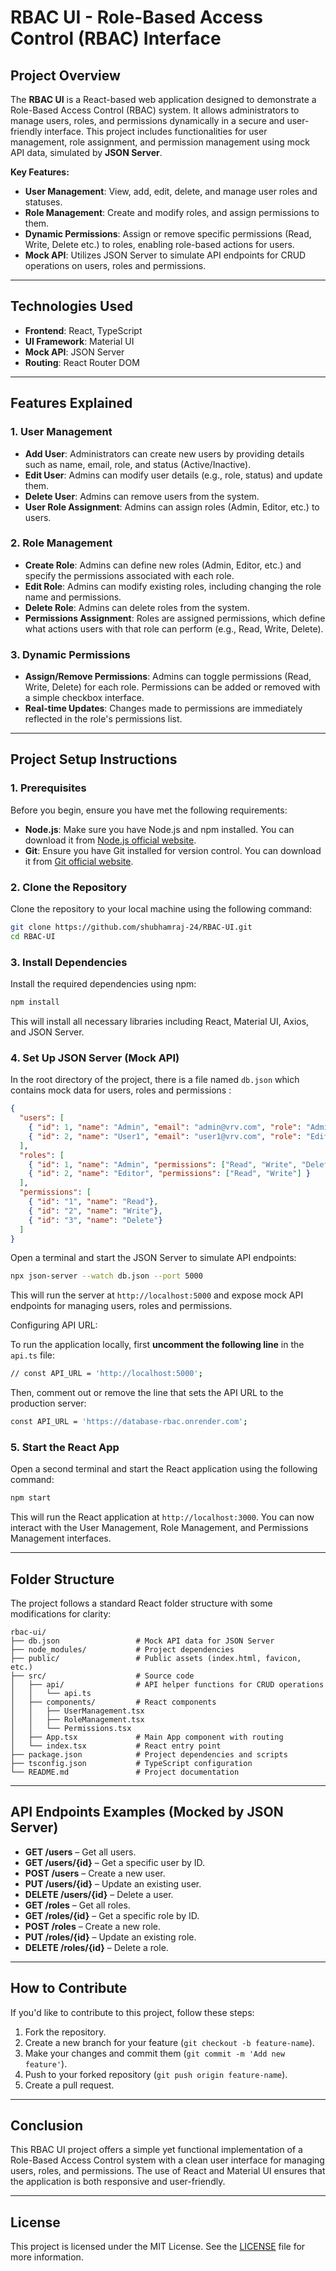 # **RBAC UI - Role-Based Access Control (RBAC) Interface**

## **Project Overview**

The **RBAC UI** is a React-based web application designed to demonstrate a Role-Based Access Control (RBAC) system. It allows administrators to manage users, roles, and permissions dynamically in a secure and user-friendly interface. This project includes functionalities for user management, role assignment, and permission management using mock API data, simulated by **JSON Server**.

**Key Features:**
- **User Management**: View, add, edit, delete, and manage user roles and statuses.
- **Role Management**: Create and modify roles, and assign permissions to them.
- **Dynamic Permissions**: Assign or remove specific permissions (Read, Write, Delete etc.) to roles, enabling role-based actions for users.
- **Mock API**: Utilizes JSON Server to simulate API endpoints for CRUD operations on users, roles and permissions.

---

## **Technologies Used**
- **Frontend**: React, TypeScript
- **UI Framework**: Material UI
- **Mock API**: JSON Server
- **Routing**: React Router DOM

---

## **Features Explained**

### **1. User Management**
- **Add User**: Administrators can create new users by providing details such as name, email, role, and status (Active/Inactive).
- **Edit User**: Admins can modify user details (e.g., role, status) and update them.
- **Delete User**: Admins can remove users from the system.
- **User Role Assignment**: Admins can assign roles (Admin, Editor, etc.) to users.

### **2. Role Management**
- **Create Role**: Admins can define new roles (Admin, Editor, etc.) and specify the permissions associated with each role.
- **Edit Role**: Admins can modify existing roles, including changing the role name and permissions.
- **Delete Role**: Admins can delete roles from the system.
- **Permissions Assignment**: Roles are assigned permissions, which define what actions users with that role can perform (e.g., Read, Write, Delete).

### **3. Dynamic Permissions**
- **Assign/Remove Permissions**: Admins can toggle permissions (Read, Write, Delete) for each role. Permissions can be added or removed with a simple checkbox interface.
- **Real-time Updates**: Changes made to permissions are immediately reflected in the role's permissions list.

---

## **Project Setup Instructions**

### **1. Prerequisites**
Before you begin, ensure you have met the following requirements:
- **Node.js**: Make sure you have Node.js and npm installed. You can download it from [Node.js official website](https://nodejs.org/).
- **Git**: Ensure you have Git installed for version control. You can download it from [Git official website](https://git-scm.com/).

### **2. Clone the Repository**

Clone the repository to your local machine using the following command:

```bash
git clone https://github.com/shubhamraj-24/RBAC-UI.git
cd RBAC-UI
```

### **3. Install Dependencies**
Install the required dependencies using npm:

```bash
npm install
```
This will install all necessary libraries including React, Material UI, Axios, and JSON Server.

### **4. Set Up JSON Server (Mock API)**
In the root directory of the project, there is a file named `db.json` which contains mock data for users, roles and permissions :

```json
{
  "users": [
    { "id": 1, "name": "Admin", "email": "admin@vrv.com", "role": "Admin", "status": "Active" },
    { "id": 2, "name": "User1", "email": "user1@vrv.com", "role": "Editor", "status": "Inactive" }
  ],
  "roles": [
    { "id": 1, "name": "Admin", "permissions": ["Read", "Write", "Delete"] },
    { "id": 2, "name": "Editor", "permissions": ["Read", "Write"] }
  ],
  "permissions": [
    { "id": "1", "name": "Read"},
    { "id": "2", "name": "Write"},
    { "id": "3", "name": "Delete"}
  ]
}
```

Open a terminal and start the JSON Server to simulate API endpoints:

```bash
npx json-server --watch db.json --port 5000
```
This will run the server at `http://localhost:5000` and expose mock API endpoints for managing users, roles and permissions.



Configuring API URL:<br>

To run the application locally, first **uncomment the following line** in the `api.ts` file:

```bash
// const API_URL = 'http://localhost:5000';
```

Then, comment out or remove the line that sets the API URL to the production server:

```bash
const API_URL = 'https://database-rbac.onrender.com';
```


### **5. Start the React App**
Open a second terminal and start the React application using the following command:

```bash
npm start
```
This will run the React application at `http://localhost:3000`. You can now interact with the User Management, Role Management, and Permissions Management interfaces.

---

## **Folder Structure**
The project follows a standard React folder structure with some modifications for clarity:

```
rbac-ui/
├── db.json                 # Mock API data for JSON Server
├── node_modules/           # Project dependencies
├── public/                 # Public assets (index.html, favicon, etc.)
├── src/                    # Source code
│   ├── api/                # API helper functions for CRUD operations
│   │   └── api.ts
│   ├── components/         # React components
│   │   ├── UserManagement.tsx
│   │   ├── RoleManagement.tsx
│   │   └── Permissions.tsx
│   ├── App.tsx             # Main App component with routing
│   └── index.tsx           # React entry point
├── package.json            # Project dependencies and scripts
├── tsconfig.json           # TypeScript configuration
└── README.md               # Project documentation
```

---

## **API Endpoints Examples (Mocked by JSON Server)**
- **GET /users** – Get all users.
- **GET /users/{id}** – Get a specific user by ID.
- **POST /users** – Create a new user.
- **PUT /users/{id}** – Update an existing user.
- **DELETE /users/{id}** – Delete a user.
- **GET /roles** – Get all roles.
- **GET /roles/{id}** – Get a specific role by ID.
- **POST /roles** – Create a new role.
- **PUT /roles/{id}** – Update an existing role.
- **DELETE /roles/{id}** – Delete a role.

---

## **How to Contribute**
If you'd like to contribute to this project, follow these steps:

1. Fork the repository.
2. Create a new branch for your feature (`git checkout -b feature-name`).
3. Make your changes and commit them (`git commit -m 'Add new feature'`).
4. Push to your forked repository (`git push origin feature-name`).
5. Create a pull request.

---

## **Conclusion**
This RBAC UI project offers a simple yet functional implementation of a Role-Based Access Control system with a clean user interface for managing users, roles, and permissions. The use of React and Material UI ensures that the application is both responsive and user-friendly.

---

## License
This project is licensed under the MIT License. See the [LICENSE](./LICENSE) file for more information.


